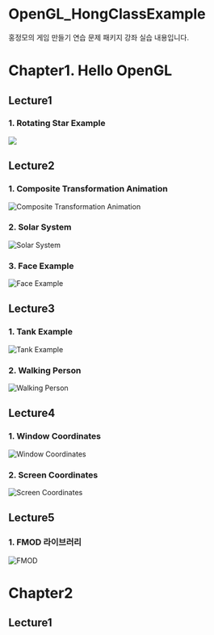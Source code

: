 # OpenGL_HongClassExample
홍정모의 게임 만들기 연습 문제 패키지 강좌 실습 내용입니다.

# Chapter1. Hello OpenGL
## Lecture1
### 1. Rotating Star Example
![](OpenGL_HongClassExample/Chapter1/Lecture1/Screenshots/RotatingStarExample.gif)

## Lecture2
### 1. Composite Transformation Animation
![Composite Transformation Animation](OpenGL_HongClassExample/Chapter1/Lecture1/Screenshots/CompositeTransformation.gif)

### 2. Solar System
![Solar System](OpenGL_HongClassExample/Chapter1/Lecture1/Screenshots/SolarSystem.gif)

### 3. Face Example
![Face Example](OpenGL_HongClassExample/Chapter1/Lecture1/Screenshots/FaceExample.PNG)

## Lecture3
### 1. Tank Example
![Tank Example](OpenGL_HongClassExample/Chapter1/Lecture1/Screenshots/TankExample.gif)

### 2. Walking Person
![Walking Person](OpenGL_HongClassExample/Chapter1/Lecture1/Screenshots/WalkingPerson.gif)

## Lecture4
### 1. Window Coordinates
![Window Coordinates](OpenGL_HongClassExample/Chapter1/Lecture1/Screenshots/WindowCoordinates.gif)

### 2. Screen Coordinates
![Screen Coordinates](OpenGL_HongClassExample/Chapter1/Lecture1/Screenshots/ScreenCoordinates.gif)

## Lecture5
### 1. FMOD 라이브러리
![FMOD](OpenGL_HongClassExample/Chapter1/Lecture1/Screenshots/FMOD.png)

# Chapter2

## Lecture1
###

![]()
